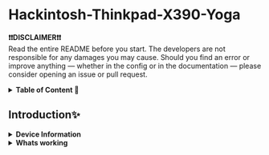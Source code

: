 # Hackintosh-Thinkpad-X390-Yoga

**❗️❗️DISCLAIMER❗️❗️**<br>
Read the entire README before you start.
The developers are not responsible for any damages you may cause.
Should you find an error or improve anything — whether in the config or in the documentation — please consider opening an issue or pull request.

<details>  
<summary><strong>Table of Content 📖</strong></summary>
</br>

## Table of Content📖
- [Device Information](#Device-Information)
- [Whats working](#Whats-working)
    - [CPU](#CPU-🧠)

</details>

## Introduction✨

<details>  
<summary><strong>Device Information</strong></summary>
</br>

## Device Information 💻
| Specifications | Details |
|:---|:---|
| Computer Model | ThinkPad X390 Yoga |
| CPU | Intel(R) Core(TM) i5-8265U CPU @ 1.60GHz |
| Model |  Lenevo 20NQ|
| Display | Lenevo LEN4094 ( 13.3 inch  ) Touchscreen |
| Memory | 16 GB ( Soledered, SK Hynix DDR4 2400 MHz ) |
| NVMe SSD | NVME Micron 2450 512  GB |
| Integrated Graphics | Intel UHD Graphics 620 |
| Ethernet |  Intel(R) Ethernet Connection (6) I219-V |
| Sound Card | Intel Intel Smart Sound Technology Audio Controller (layout-id: 11) |
| Wireless Card |  Intel(R) Wireless-AC 9560 160MHz |
| I/O |1xUSB-C Thunderbolt 3, 1xUSB 3.1 gen 1(type-c), 2xUSB 3.1 gen 1, MicroSD card reader, HDMI 1.4, 3.5mm Headphone jack/mic combo |

</details>

<details>
<summary><strong>Whats working</strong></summary>
</br>

## Whats Working ✅

### CPU 🧠

Work fine, thanks to `CPU friend and CPU FriendFriend`, Patched to 0.8 Ghz (Min) - 2.4 Ghz (Max)
Using CPU Friend data provider on lowest power consumsion.
For me, no serious Performance Effect on this setting<br>
Great for Daily usage, such as office, sone video editing, graphic design, some multitask, of course browsing.<br>
on the efi, i insert the `Performance profile` as default<br>
if you want to change the power setting,<br>
i will give the further assistance on the "other tweaks" section

### Battery 🔋

The battery presentage is function normally

### Trackpad and touchscreen ✍️

Both works great with gesture support

### USB ♆

USB Ports Patching with `USBMap.kext` , everything works fine, no serious issue with USB

### Ethernet 📶

Functioning normally. thanks to `IntelMausi.kext`

### Display 🖥️

The model of Integrated Graphics is `Intel UHD Graphics 620`, faked to `Intel UHD Graphics 630 (Mobile) `.

The HDMI is attached with `Intel UHD Graphics 630` and it's functioning normally. `2K@60Hz` & `4K@30Hz` are supported.

Both USB-C is also work as Display Out (like HDMI), which utilize Display Port(DP) function, You can use it as another option for display out, you might need a supported dongle or supported Type-C cable 

### Audio 🔊
thanks to AppleALC with `layout-id: 11`. works normally. Support Dolby Audio.

### Keyboard ⌨️

Functioning normally except the <kbd>Insert</kbd> , which is not presented on Magic Keyboard.

#### SSD 💾

NVMe is functioning normally.<br>
please check your ssd, if it using samsung pm981/pm981a, you have to change it first before installing macOS, previously my laptop was using it, and i cant even install macOS, it cause kernel panic. 


### Intel Bluetooth and Wi-Fi 🛜

Bluetooth functioning partially, the Wi-Fi is also work, but with some issue <br>
if you are using `Airportitlwm.kext`, the wifi speed will drops whenever connected to the bluetooth device, and It's hard to connect a Bluetooth device when you're on 2.4 GHz Wi-Fi.<br>
highly recommend for you to use `itlwm.kext and Heliport.app`

### Headphone/mic combo 🎧

Functioning normally. if you facing trouble please read `post install`

### Camera 📷

Function normally

### Other

#### AirPlay
working on sonoma, but somehow not working on ventura
maybe intel wifi problem
#### Handoff
same `apple id` is required

## What is not working

- Continuity Camera: no way with intel Wi-Fi card
- Airdrops: no way with intel Wi-Fi card
- fingerprint sensor: no support
- face id: no implementation on native Mac
- Pen: when i activate the touchscreen, i lost the pen compatibility, but i prefer with touchscreen, because, when in the macOS The pen losing presure control, make it useless


</details>